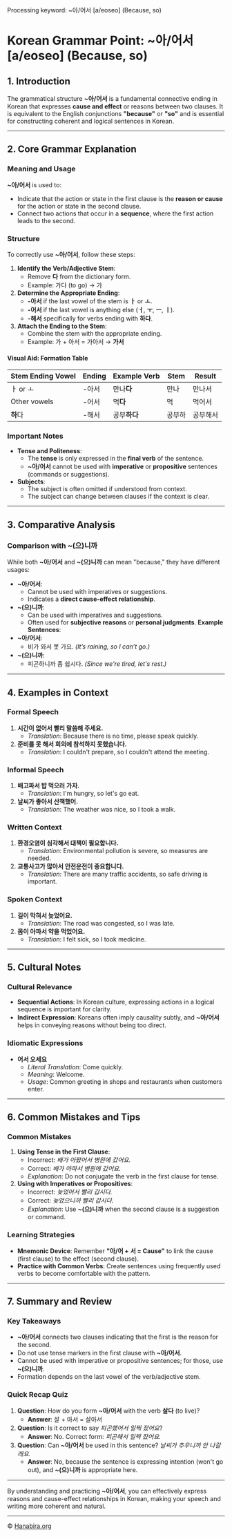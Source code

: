 Processing keyword: ~아/어서 [a/eoseo] (Because, so)
# Korean Grammar Point: ~아/어서 [a/eoseo] (Because, so)

## 1. Introduction
The grammatical structure **~아/어서** is a fundamental connective ending in Korean that expresses **cause and effect** or reasons between two clauses. It is equivalent to the English conjunctions **"because"** or **"so"** and is essential for constructing coherent and logical sentences in Korean.

---
## 2. Core Grammar Explanation
### Meaning and Usage
**~아/어서** is used to:
- Indicate that the action or state in the first clause is the **reason or cause** for the action or state in the second clause.
- Connect two actions that occur in a **sequence**, where the first action leads to the second.
### Structure
To correctly use **~아/어서**, follow these steps:
1. **Identify the Verb/Adjective Stem**:
   - Remove **다** from the dictionary form.
   - Example: 가다 (to go) → 가
2. **Determine the Appropriate Ending**:
   - **-아서** if the last vowel of the stem is **ㅏ** or **ㅗ**.
   - **-어서** if the last vowel is anything else (**ㅓ**, **ㅜ**, **ㅡ**, **ㅣ**).
   - **-해서** specifically for verbs ending with **하다**.
3. **Attach the Ending to the Stem**:
   - Combine the stem with the appropriate ending.
   - Example: 가 + 아서 = 가아서 → **가서**
#### Visual Aid: Formation Table
| Stem Ending Vowel | Ending   | Example Verb | Stem  | Result   |
|-------------------|----------|--------------|-------|----------|
| ㅏ or ㅗ          | -아서    | 만나**다**    | 만나  | 만나서   |
| Other vowels      | -어서    | 먹**다**      | 먹    | 먹어서   |
| **하**다         | -해서    | 공부**하다**  | 공부하 | 공부해서 |
### Important Notes
- **Tense and Politeness**:
  - The **tense** is only expressed in the **final verb** of the sentence.
  - **~아/어서** cannot be used with **imperative** or **propositive** sentences (commands or suggestions).
- **Subjects**:
  - The subject is often omitted if understood from context.
  - The subject can change between clauses if the context is clear.
---
## 3. Comparative Analysis
### Comparison with **~(으)니까**
While both **~아/어서** and **~(으)니까** can mean "because," they have different usages:
- **~아/어서**:
  - Cannot be used with imperatives or suggestions.
  - Indicates a **direct cause-effect relationship**.
- **~(으)니까**:
  - Can be used with imperatives and suggestions.
  - Often used for **subjective reasons** or **personal judgments**.
**Example Sentences**:
- **~아/어서**:
  - 비가 와서 못 가요. *(It’s raining, so I can’t go.)*
- **~(으)니까**:
  - 피곤하니까 좀 쉽시다. *(Since we're tired, let's rest.)*
---
## 4. Examples in Context
### Formal Speech
1. **시간이 없어서 빨리 말씀해 주세요.**
   - *Translation*: Because there is no time, please speak quickly.
2. **준비를 못 해서 회의에 참석하지 못했습니다.**
   - *Translation*: I couldn't prepare, so I couldn't attend the meeting.
### Informal Speech
1. **배고파서 밥 먹으러 가자.**
   - *Translation*: I'm hungry, so let's go eat.
2. **날씨가 좋아서 산책했어.**
   - *Translation*: The weather was nice, so I took a walk.
### Written Context
1. **환경오염이 심각해서 대책이 필요합니다.**
   - *Translation*: Environmental pollution is severe, so measures are needed.
2. **교통사고가 많아서 안전운전이 중요합니다.**
   - *Translation*: There are many traffic accidents, so safe driving is important.
### Spoken Context
1. **길이 막혀서 늦었어요.**
   - *Translation*: The road was congested, so I was late.
2. **몸이 아파서 약을 먹었어요.**
   - *Translation*: I felt sick, so I took medicine.
---
## 5. Cultural Notes
### Cultural Relevance
- **Sequential Actions**: In Korean culture, expressing actions in a logical sequence is important for clarity.
- **Indirect Expression**: Koreans often imply causality subtly, and **~아/어서** helps in conveying reasons without being too direct.
### Idiomatic Expressions
- **어서 오세요**
  - *Literal Translation*: Come quickly.
  - *Meaning*: Welcome.
  - *Usage*: Common greeting in shops and restaurants when customers enter.
---
## 6. Common Mistakes and Tips
### Common Mistakes
1. **Using Tense in the First Clause**:
   - Incorrect: *배가 아팠어서 병원에 갔어요.*
   - Correct: *배가 아파서 병원에 갔어요.*
   - *Explanation*: Do not conjugate the verb in the first clause for tense.
2. **Using with Imperatives or Propositives**:
   - Incorrect: *늦었어서 빨리 갑시다.*
   - Correct: *늦었으니까 빨리 갑시다.*
   - *Explanation*: Use **~(으)니까** when the second clause is a suggestion or command.
### Learning Strategies
- **Mnemonic Device**: Remember **"아/어 + 서 = Cause"** to link the cause (first clause) to the effect (second clause).
- **Practice with Common Verbs**: Create sentences using frequently used verbs to become comfortable with the pattern.
---
## 7. Summary and Review
### Key Takeaways
- **~아/어서** connects two clauses indicating that the first is the reason for the second.
- Do not use tense markers in the first clause with **~아/어서**.
- Cannot be used with imperative or propositive sentences; for those, use **~(으)니까**.
- Formation depends on the last vowel of the verb/adjective stem.
### Quick Recap Quiz
1. **Question**: How do you form **~아/어서** with the verb **살다** (to live)?
   - **Answer**: 살 + 아서 = 살아서
2. **Question**: Is it correct to say *피곤했어서 일찍 잤어요*?
   - **Answer**: No. Correct form: *피곤해서 일찍 잤어요.*
3. **Question**: Can **~아/어서** be used in this sentence? *날씨가 추우니까 안 나갈래요.*
   - **Answer**: No, because the sentence is expressing intention (won't go out), and **~(으)니까** is appropriate here.
---
By understanding and practicing **~아/어서**, you can effectively express reasons and cause-effect relationships in Korean, making your speech and writing more coherent and natural.

---
© [Hanabira.org](https://hanabira.org)
